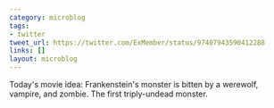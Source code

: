 ```yaml
---
category: microblog
tags:
- twitter
tweet_url: https://twitter.com/ExMember/status/97407943590412288
links: []
layout: microblog
---
```

Today's movie idea: Frankenstein's monster is bitten by a werewolf, vampire, and zombie. The first triply-undead monster.
